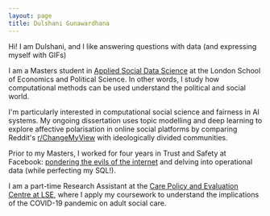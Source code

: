 ```yaml
---
layout: page
title: Dulshani Gunawardhana
---
```


Hi! I am Dulshani, and I like answering questions with data (and expressing myself with GIFs)

I am a Masters student in [Applied Social Data Science](https://www.lse.ac.uk/methodology) at the London School of Economics and Political Science. In other words, I study how computational methods can be used understand the political and social world. 

I'm particularly interested in computational social science and fairness in AI systems. My ongoing dissertation uses topic modelling and deep learning to explore affective polarisation in online social platforms by comparing Reddit's [r/ChangeMyView](https://www.reddit.com/r/changemyview/) with ideologically divided communities. 

Prior to my Masters, I worked for four years in Trust and Safety at Facebook: [pondering the evils of the internet](https://about.fb.com/news/2017/06/hard-questions-hate-speech/) and delving into operational data (while perfecting my SQL!).

I am a part-time Research Assistant at the [Care Policy and Evaluation Centre at LSE](https://www.lse.ac.uk/cpec), where I apply my coursework to understand the implications of the COVID-19 pandemic on adult social care.


